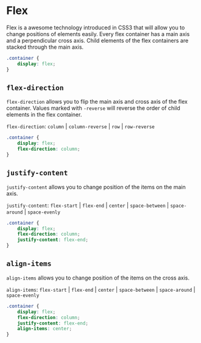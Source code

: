 # Flex
Flex is a awesome technology introduced in CSS3 that will allow you to change positions of elements easily.
Every flex container has a main axis and a perpendicular cross axis.
Child elements of the flex containers are stacked through the main axis.

```css
.container {
    display: flex;
}
```

## `flex-direction`

`flex-direction` allows you to flip the main axis and cross axis of the flex container.
Values marked with `-reverse` will reverse the order of child elements in the flex container.

`flex-direction`: `column` | `column-reverse` | `row` | `row-reverse`

```css
.container {
    display: flex;
    flex-direction: column;
}
```

## `justify-content`

`justify-content` allows you to change position of the items on the main axis.

`justify-content`: `flex-start` | `flex-end` | `center` |
`space-between` | `space-around` | `space-evenly`

```css
.container {
    display: flex;
    flex-direction: column;
    justify-content: flex-end;
}
```

## `align-items`

`align-items` allows you to change position of the items on the cross axis.

`align-items`: `flex-start` | `flex-end` | `center` |
`space-between` | `space-around` | `space-evenly`

```css
.container {
    display: flex;
    flex-direction: column;
    justify-content: flex-end;
    align-items: center;
}
```